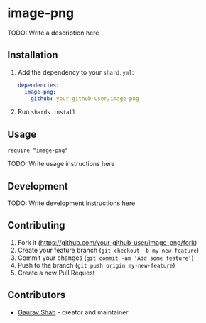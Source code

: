 # image-png

TODO: Write a description here

## Installation

1. Add the dependency to your `shard.yml`:

   ```yaml
   dependencies:
     image-png:
       github: your-github-user/image-png
   ```

2. Run `shards install`

## Usage

```crystal
require "image-png"
```

TODO: Write usage instructions here

## Development

TODO: Write development instructions here

## Contributing

1. Fork it (<https://github.com/your-github-user/image-png/fork>)
2. Create your feature branch (`git checkout -b my-new-feature`)
3. Commit your changes (`git commit -am 'Add some feature'`)
4. Push to the branch (`git push origin my-new-feature`)
5. Create a new Pull Request

## Contributors

- [Gaurav Shah](https://github.com/your-github-user) - creator and maintainer
